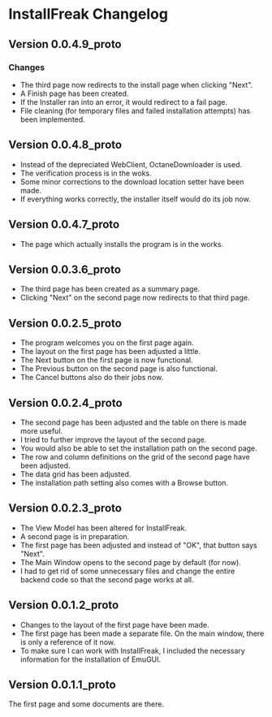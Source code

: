 # InstallFreak Changelog

## Version 0.0.4.9_proto

### Changes

- The third page now redirects to the install page when clicking "Next".
- A Finish page has been created.
- If the Installer ran into an error, it would redirect to a fail page.
- File cleaning (for temporary files and failed installation attempts) has been implemented.

## Version 0.0.4.8_proto

- Instead of the depreciated WebClient, OctaneDownloader is used.
- The verification process is in the woks.
- Some minor corrections to the download location setter have been made.
- If everything works correctly, the installer itself would do its job now.

## Version 0.0.4.7_proto

- The page which actually installs the program is in the works.

## Version 0.0.3.6_proto

- The third page has been created as a summary page.
- Clicking "Next" on the second page now redirects to that third page.

## Version 0.0.2.5_proto

- The program welcomes you on the first page again.
- The layout on the first page has been adjusted a little.
- The Next button on the first page is now functional.
- The Previous button on the second page is also functional.
- The Cancel buttons also do their jobs now.

## Version 0.0.2.4_proto

- The second page has been adjusted and the table on there is made more useful.
- I tried to further improve the layout of the second page.
- You would also be able to set the installation path on the second page.
- The row and column definitions on the grid of the second page have been adjusted.
- The data grid has been adjusted.
- The installation path setting also comes with a Browse button.

## Version 0.0.2.3_proto

- The View Model has been altered for InstallFreak.
- A second page is in preparation.
- The first page has been adjusted and instead of "OK", that button says "Next".
- The Main Window opens to the second page by default (for now).
- I had to get rid of some unnecessary files and change the entire backend code so that the second page works at all.

## Version 0.0.1.2_proto

- Changes to the layout of the first page have been made.
- The first page has been made a separate file. On the main window, there is only a reference of it now.
- To make sure I can work with InstallFreak, I included the necessary information for the installation of EmuGUI.

## Version 0.0.1.1_proto

The first page and some documents are there.